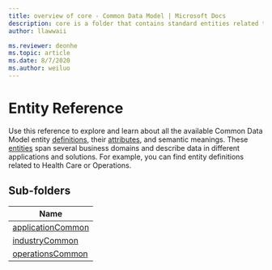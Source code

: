```yaml
---
title: overview of core - Common Data Model | Microsoft Docs
description: core is a folder that contains standard entities related to the Common Data Model.
author: llawwaii

ms.reviewer: deonhe
ms.topic: article
ms.date: 8/7/2020
ms.author: weiluo
---
```


# Entity Reference

Use this reference to explore and learn about all the available Common Data Model entity [definitions](https://docs.microsoft.com/common-data-model/sdk/logical-definitions#definition-documents), their [attributes](https://docs.microsoft.com/common-data-model/sdk/logical-definitions#entities-and-their-attributes), and semantic meanings. These [entities](https://docs.microsoft.com/common-data-model/sdk/logical-definitions#entities-and-their-attributes)
 span several business domains and describe data in different applications and solutions. For example, you can find entity definitions related to Health Care or Operations.  

## Sub-folders

|Name|
|---|
|[applicationCommon](applicationCommon/overview.md)|
|[industryCommon](industryCommon/overview.md)|
|[operationsCommon](operationsCommon/overview.md)|


